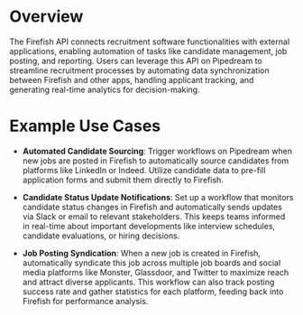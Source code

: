 # Overview

The Firefish API connects recruitment software functionalities with external applications, enabling automation of tasks like candidate management, job posting, and reporting. Users can leverage this API on Pipedream to streamline recruitment processes by automating data synchronization between Firefish and other apps, handling applicant tracking, and generating real-time analytics for decision-making.

# Example Use Cases

- **Automated Candidate Sourcing**: Trigger workflows on Pipedream when new jobs are posted in Firefish to automatically source candidates from platforms like LinkedIn or Indeed. Utilize candidate data to pre-fill application forms and submit them directly to Firefish.

- **Candidate Status Update Notifications**: Set up a workflow that monitors candidate status changes in Firefish and automatically sends updates via Slack or email to relevant stakeholders. This keeps teams informed in real-time about important developments like interview schedules, candidate evaluations, or hiring decisions.

- **Job Posting Syndication**: When a new job is created in Firefish, automatically syndicate this job across multiple job boards and social media platforms like Monster, Glassdoor, and Twitter to maximize reach and attract diverse applicants. This workflow can also track posting success rate and gather statistics for each platform, feeding back into Firefish for performance analysis.
